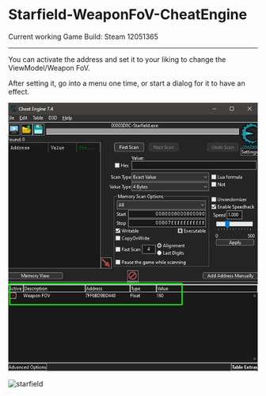 # Starfield-WeaponFoV-CheatEngine

Current working Game Build: Steam 12051365

---

You can activate the address and set it to your liking to change the ViewModel/Weapon FoV.

After setting it, go into a menu one time, or start a dialog for it to have an effect.

![tutorial](./tutorial.png)

![starfield](./starfield.png)
